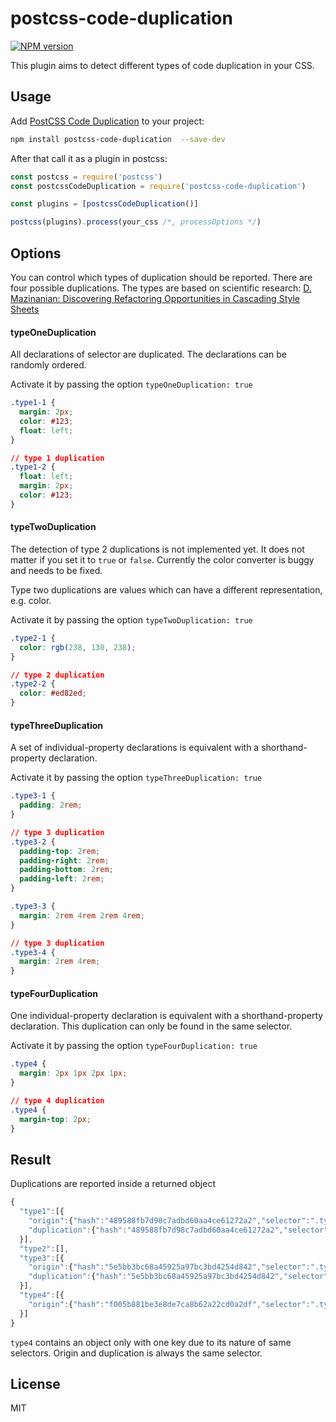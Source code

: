 # postcss-code-duplication
[![NPM version](https://img.shields.io/npm/v/postcss-code-duplication.svg)](https://www.npmjs.com/package/postcss-code-duplication)
<!-- [![Downloads per month](https://img.shields.io/npm/dm/postcss-code-duplication.svg)](http://npmcharts.com/compare/postcss-code-duplication) -->

This plugin aims to detect different types of code duplication in your CSS.

## Usage
Add [PostCSS Code Duplication](https://www.npmjs.com/package/postcss-code-duplication) to your project:

```bash
npm install postcss-code-duplication  --save-dev
```

After that call it as a plugin in postcss:

```javascript
const postcss = require('postcss')
const postcssCodeDuplication = require('postcss-code-duplication')

const plugins = [postcssCodeDuplication()]

postcss(plugins).process(your_css /*, processOptions */)
```

## Options
You can control which types of duplication should be reported. There are four possible duplications. The types are based on scientific research: [D. Mazinanian: Discovering Refactoring Opportunities in Cascading Style Sheets](dl.acm.org/ft_gateway.cfm?id=2635879&type=pdf)

#### typeOneDuplication
All declarations of selector are duplicated. The declarations can be randomly ordered.

Activate it by passing the option `typeOneDuplication: true`

```css
.type1-1 {
  margin: 2px;
  color: #123;
  float: left;
}

// type 1 duplication
.type1-2 {
  float: left;
  margin: 2px;
  color: #123;
}
```

#### typeTwoDuplication
The detection of type 2 duplications is not implemented yet. It does not matter if you set it to `true` or `false`. Currently the color converter is buggy and needs to be fixed.

Type two duplications are values which can have a different representation, e.g. color.

Activate it by passing the option `typeTwoDuplication: true`

```css
.type2-1 {
  color: rgb(238, 130, 238);
}

// type 2 duplication
.type2-2 {
  color: #ed82ed;
}
```

#### typeThreeDuplication
A set of individual-property declarations is equivalent with a shorthand-property declaration.

Activate it by passing the option `typeThreeDuplication: true`

```css
.type3-1 {
  padding: 2rem;
}

// type 3 duplication
.type3-2 {
  padding-top: 2rem;
  padding-right: 2rem;
  padding-bottom: 2rem;
  padding-left: 2rem;
}

.type3-3 {
  margin: 2rem 4rem 2rem 4rem;
}

// type 3 duplication
.type3-4 {
  margin: 2rem 4rem;
}
```
#### typeFourDuplication
One individual-property declaration is equivalent with a shorthand-property declaration. This duplication can only be found in the same selector.

Activate it by passing the option `typeFourDuplication: true`

```css
.type4 {
  margin: 2px 1px 2px 1px;
}

// type 4 duplication
.type4 {
  margin-top: 2px;
}
```

## Result
Duplications are reported inside a returned object
```javascript
{
  "type1":[{
    "origin":{"hash":"489588fb7d98c7adbd60aa4ce61272a2","selector":".type1-1"},
    "duplication":{"hash":"489588fb7d98c7adbd60aa4ce61272a2","selector":".type1-2"}
  }],
  "type2":[],
  "type3":[{
    "origin":{"hash":"5e5bb3bc68a45925a97bc3bd4254d842","selector":".type3-3"},
    "duplication":{"hash":"5e5bb3bc68a45925a97bc3bd4254d842","selector":".type3-4"}
  }],
  "type4":[{
    "origin":{"hash":"f005b881be3e8de7ca8b62a22cd0a2df","selector":".type4"}
  }]
}
```

`type4` contains an object only with one key due to its nature of same selectors. Origin and duplication is always the same selector.

## License
MIT
